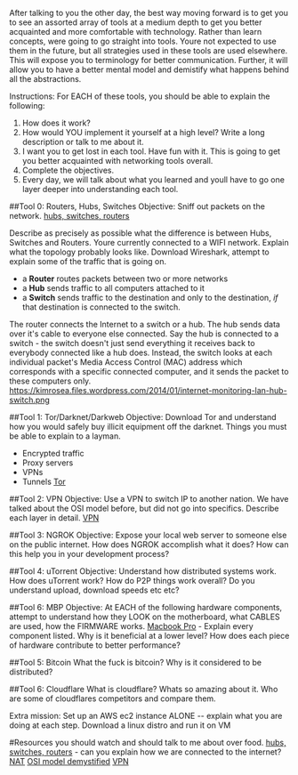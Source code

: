 After talking to you the other day, the best way moving forward is to get you to see an assorted array of tools at a medium depth to get you better acquainted and more comfortable with technology.
Rather than learn concepts, were going to go straight into tools. Youre not expected to use them in the future, but all strategies used in these tools are used elsewhere.
This will expose you to terminology for better communication. Further, it will allow you to have a better mental model and demistify what happens behind all the abstractions.

Instructions: For EACH of these tools, you should be able to explain the following:
1. How does it work?
2. How would YOU implement it yourself at a high level? Write a long description or talk to me about it.
3. I want you to get lost in each tool. Have fun with it. This is going to get you better acquainted with  networking tools overall.
4. Complete the objectives.
5. Every day, we will talk about what you learned and youll have to go one layer deeper into understanding each tool.

##Tool 0: Routers, Hubs, Switches
Objective: Sniff out packets on the network.
[hubs, switches, routers](https://www.youtube.com/watch?v=Ofjsh_E4HFY)

Describe as precisely as possible what the difference is between Hubs, Switches and Routers.
Youre currently connected to a WIFI network. Explain what the topology probably looks like.
Download Wireshark, attempt to explain some of the traffic that is going on.

  * a **Router** routes packets between two or more networks
  * a **Hub** sends traffic to all computers attached to it
  * a **Switch** sends traffic to the destination and only to the destination, _if_ that destination is connected to the switch.
  
The router connects the Internet to a switch or a hub. The hub sends data over it's cable to everyone else connected. Say the hub is connected to a switch - the switch doesn't just send everything it receives back to everybody connected like a hub does. Instead, the switch looks at each individual packet's Media Access Control (MAC) address which corresponds with a specific connected computer, and it sends the packet to these computers only. https://kimrosea.files.wordpress.com/2014/01/internet-monitoring-lan-hub-switch.png 


##Tool 1: Tor/Darknet/Darkweb
Objective: Download Tor and understand how you would safely buy illicit equipment off the darknet.
Things you must be able to explain to a layman.
* Encrypted traffic
* Proxy servers
* VPNs
* Tunnels
[Tor](https://www.youtube.com/watch?v=pyq4vwxqvSI)

##Tool 2: VPN
Objective: Use a VPN to switch IP to another nation.
We have talked about the OSI model before, but did not go into specifics.
Describe each layer in detail.
[VPN](https://www.youtube.com/watch?v=q4P4BjjXghQ)

##Tool 3: NGROK
Objective: Expose your local web server to someone else on the public internet.
How does NGROK accomplish what it does?
How can this help you in your development process?


##Tool 4: uTorrent
Objective: Understand how distributed systems work.
How does uTorrent work? How do P2P things work overall?
Do you understand upload, download speeds etc etc?

##Tool 6: MBP
Objective: At EACH of the following hardware components, attempt to understand how they LOOK on the motherboard, what CABLES are used, how the FIRMWARE works.
[Macbook Pro](https://www.apple.com/shop/buy-mac/macbook-pro/15-inch) - Explain every component listed. Why is it beneficial at a lower level? How does each piece of hardware contribute to better performance?


##Tool 5: Bitcoin
What the fuck is bitcoin? Why is it considered to be distributed?

##Tool 6: Cloudflare
What is cloudflare? Whats so amazing about it.
Who are some of cloudflares competitors and compare them.


Extra mission:
Set up an AWS ec2 instance ALONE -- explain what you are doing at each step.
Download a linux distro and run it on VM

#Resources you should watch and should talk to me about over food.
[hubs, switches, routers](https://www.youtube.com/watch?v=Ofjsh_E4HFY) - can you explain how we are connected to the internet? 
[NAT](https://www.youtube.com/watch?v=QBqPzHEDzvo)
[OSI model demystified](https://www.youtube.com/watch?v=HEEnLZV2wGI)
[VPN](https://www.youtube.com/watch?v=DhYeqgufYss)


